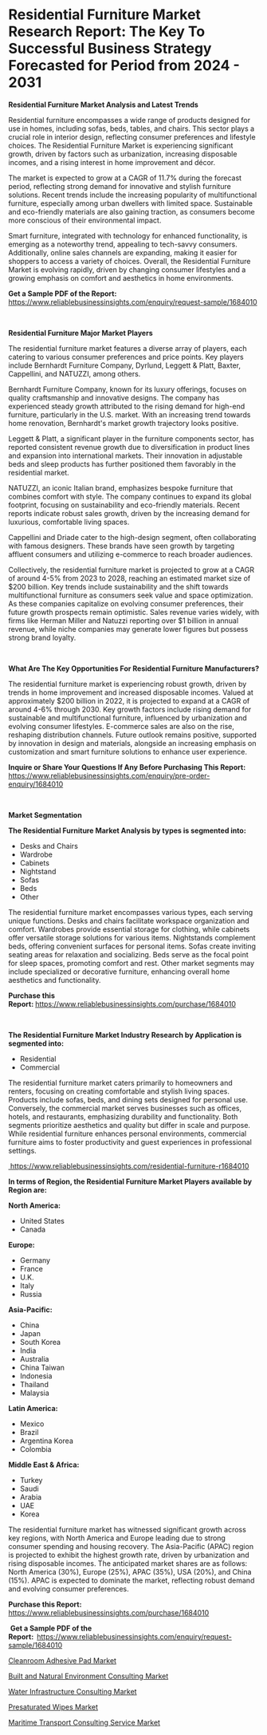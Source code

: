 <p><h1>Residential Furniture Market Research Report: The Key To Successful Business Strategy Forecasted for Period from 2024 - 2031</h1></p><p><strong>Residential Furniture Market Analysis and Latest Trends</strong></p>
<p><p>Residential furniture encompasses a wide range of products designed for use in homes, including sofas, beds, tables, and chairs. This sector plays a crucial role in interior design, reflecting consumer preferences and lifestyle choices. The Residential Furniture Market is experiencing significant growth, driven by factors such as urbanization, increasing disposable incomes, and a rising interest in home improvement and décor.</p><p>The market is expected to grow at a CAGR of 11.7% during the forecast period, reflecting strong demand for innovative and stylish furniture solutions. Recent trends include the increasing popularity of multifunctional furniture, especially among urban dwellers with limited space. Sustainable and eco-friendly materials are also gaining traction, as consumers become more conscious of their environmental impact.</p><p>Smart furniture, integrated with technology for enhanced functionality, is emerging as a noteworthy trend, appealing to tech-savvy consumers. Additionally, online sales channels are expanding, making it easier for shoppers to access a variety of choices. Overall, the Residential Furniture Market is evolving rapidly, driven by changing consumer lifestyles and a growing emphasis on comfort and aesthetics in home environments.</p></p>
<p><strong>Get a Sample PDF of the Report:&nbsp;</strong> <a href="https://www.reliablebusinessinsights.com/enquiry/request-sample/1684010?utm_campaign=63&utm_medium=2&utm_source=Github&utm_content=ia&utm_term=15102024&utm_id=residential-furniture">https://www.reliablebusinessinsights.com/enquiry/request-sample/1684010</a></p>
<p>&nbsp;</p>
<p><strong>Residential Furniture Major Market Players</strong></p>
<p><p>The residential furniture market features a diverse array of players, each catering to various consumer preferences and price points. Key players include Bernhardt Furniture Company, Dyrlund, Leggett & Platt, Baxter, Cappellini, and NATUZZI, among others. </p><p>Bernhardt Furniture Company, known for its luxury offerings, focuses on quality craftsmanship and innovative designs. The company has experienced steady growth attributed to the rising demand for high-end furniture, particularly in the U.S. market. With an increasing trend towards home renovation, Bernhardt's market growth trajectory looks positive.</p><p>Leggett & Platt, a significant player in the furniture components sector, has reported consistent revenue growth due to diversification in product lines and expansion into international markets. Their innovation in adjustable beds and sleep products has further positioned them favorably in the residential market.</p><p>NATUZZI, an iconic Italian brand, emphasizes bespoke furniture that combines comfort with style. The company continues to expand its global footprint, focusing on sustainability and eco-friendly materials. Recent reports indicate robust sales growth, driven by the increasing demand for luxurious, comfortable living spaces.</p><p>Cappellini and Driade cater to the high-design segment, often collaborating with famous designers. These brands have seen growth by targeting affluent consumers and utilizing e-commerce to reach broader audiences.</p><p>Collectively, the residential furniture market is projected to grow at a CAGR of around 4-5% from 2023 to 2028, reaching an estimated market size of $200 billion. Key trends include sustainability and the shift towards multifunctional furniture as consumers seek value and space optimization. As these companies capitalize on evolving consumer preferences, their future growth prospects remain optimistic. Sales revenue varies widely, with firms like Herman Miller and Natuzzi reporting over $1 billion in annual revenue, while niche companies may generate lower figures but possess strong brand loyalty.</p></p>
<p>&nbsp;</p>
<p><strong>What Are The Key Opportunities For Residential Furniture Manufacturers?</strong></p>
<p><p>The residential furniture market is experiencing robust growth, driven by trends in home improvement and increased disposable incomes. Valued at approximately $200 billion in 2022, it is projected to expand at a CAGR of around 4-6% through 2030. Key growth factors include rising demand for sustainable and multifunctional furniture, influenced by urbanization and evolving consumer lifestyles. E-commerce sales are also on the rise, reshaping distribution channels. Future outlook remains positive, supported by innovation in design and materials, alongside an increasing emphasis on customization and smart furniture solutions to enhance user experience.</p></p>
<p><strong>Inquire or Share Your Questions If Any Before Purchasing This Report:</strong> <a href="https://www.reliablebusinessinsights.com/enquiry/pre-order-enquiry/1684010?utm_campaign=63&utm_medium=2&utm_source=Github&utm_content=ia&utm_term=15102024&utm_id=residential-furniture">https://www.reliablebusinessinsights.com/enquiry/pre-order-enquiry/1684010</a></p>
<p>&nbsp;</p>
<p><strong>Market Segmentation</strong></p>
<p><strong>The Residential Furniture Market Analysis by types is segmented into:</strong></p>
<p><ul><li>Desks and Chairs</li><li>Wardrobe</li><li>Cabinets</li><li>Nightstand</li><li>Sofas</li><li>Beds</li><li>Other</li></ul></p>
<p><p>The residential furniture market encompasses various types, each serving unique functions. Desks and chairs facilitate workspace organization and comfort. Wardrobes provide essential storage for clothing, while cabinets offer versatile storage solutions for various items. Nightstands complement beds, offering convenient surfaces for personal items. Sofas create inviting seating areas for relaxation and socializing. Beds serve as the focal point for sleep spaces, promoting comfort and rest. Other market segments may include specialized or decorative furniture, enhancing overall home aesthetics and functionality.</p></p>
<p><strong>Purchase this Report:&nbsp;</strong><a href="https://www.reliablebusinessinsights.com/purchase/1684010?utm_campaign=63&utm_medium=2&utm_source=Github&utm_content=ia&utm_term=15102024&utm_id=residential-furniture">https://www.reliablebusinessinsights.com/purchase/1684010</a></p>
<p>&nbsp;</p>
<p><strong>The Residential Furniture Market Industry Research by Application is segmented into:</strong></p>
<p><ul><li>Residential</li><li>Commercial</li></ul></p>
<p><p>The residential furniture market caters primarily to homeowners and renters, focusing on creating comfortable and stylish living spaces. Products include sofas, beds, and dining sets designed for personal use. Conversely, the commercial market serves businesses such as offices, hotels, and restaurants, emphasizing durability and functionality. Both segments prioritize aesthetics and quality but differ in scale and purpose. While residential furniture enhances personal environments, commercial furniture aims to foster productivity and guest experiences in professional settings.</p></p>
<p><a href="https://www.reliablebusinessinsights.com/residential-furniture-r1684010?utm_campaign=63&utm_medium=2&utm_source=Github&utm_content=ia&utm_term=15102024&utm_id=residential-furniture">&nbsp;https://www.reliablebusinessinsights.com/residential-furniture-r1684010</a></p>
<p><strong>In terms of Region, the Residential Furniture Market Players available by Region are:</strong></p>
<p>
    <p> <strong> North America: </strong>
        <ul>
            <li>United States</li>
            <li>Canada</li>
        </ul>
        </p> 
    <p> <strong> Europe: </strong>
        <ul>
            <li>Germany</li>
            <li>France</li>
            <li>U.K.</li>
            <li>Italy</li>
            <li>Russia</li>
        </ul>
        </p> 
    <p> <strong> Asia-Pacific: </strong>
        <ul>
            <li>China</li>
            <li>Japan</li>
            <li>South Korea</li>
            <li>India</li>
            <li>Australia</li>
            <li>China Taiwan</li>
            <li>Indonesia</li>
            <li>Thailand</li>
            <li>Malaysia</li>
        </ul>
        </p> 
    <p> <strong> Latin America: </strong>
        <ul>
            <li>Mexico</li>
            <li>Brazil</li>
            <li>Argentina Korea</li>
            <li>Colombia</li>
        </ul>
        </p> 
    <p> <strong> Middle East & Africa: </strong>
        <ul>
            <li>Turkey</li>
            <li>Saudi</li>
            <li>Arabia</li>
            <li>UAE</li>
            <li>Korea</li>
        </ul>
    </p>
    </p>
<p><p>The residential furniture market has witnessed significant growth across key regions, with North America and Europe leading due to strong consumer spending and housing recovery. The Asia-Pacific (APAC) region is projected to exhibit the highest growth rate, driven by urbanization and rising disposable incomes. The anticipated market shares are as follows: North America (30%), Europe (25%), APAC (35%), USA (20%), and China (15%). APAC is expected to dominate the market, reflecting robust demand and evolving consumer preferences.</p></p>
<p><strong>Purchase this Report: </strong><a href="https://www.reliablebusinessinsights.com/purchase/1684010?utm_campaign=63&utm_medium=2&utm_source=Github&utm_content=ia&utm_term=15102024&utm_id=residential-furniture">https://www.reliablebusinessinsights.com/purchase/1684010</a></p>
<p>&nbsp;<strong>Get a Sample PDF of the Report:&nbsp;&nbsp;</strong><a href="https://www.reliablebusinessinsights.com/enquiry/request-sample/1684010?utm_campaign=63&utm_medium=2&utm_source=Github&utm_content=ia&utm_term=15102024&utm_id=residential-furniture">https://www.reliablebusinessinsights.com/enquiry/request-sample/1684010</a></p>
<p><strong></strong></p>
<p><p><a href="https://github.com/maq4brod/Market-Research-Report-List-1/blob/main/cleanroom-adhesive-pad-market.md?utm_campaign=63&utm_medium=2&utm_source=Github&utm_content=ia&utm_term=15102024&utm_id=residential-furniture">Cleanroom Adhesive Pad Market</a></p><p><a href="https://www.linkedin.com/pulse/built-natural-environment-consulting-market-size-growth-industry-9b89e?trk=public_post_embed_feed-article-content&utm_campaign=63&utm_medium=2&utm_source=Github&utm_content=ia&utm_term=15102024&utm_id=residential-furniture">Built and Natural Environment Consulting Market</a></p><p><a href="https://www.linkedin.com/pulse/water-infrastructure-consulting-market-forecasts-trends-impact-cp0kf?trk=public_post_embed_feed-article-content&utm_campaign=63&utm_medium=2&utm_source=Github&utm_content=ia&utm_term=15102024&utm_id=residential-furniture">Water Infrastructure Consulting Market</a></p><p><a href="https://github.com/kimhelmer83/Market-Research-Report-List-1/blob/main/presaturated-wipes-market.md?utm_campaign=63&utm_medium=2&utm_source=Github&utm_content=ia&utm_term=15102024&utm_id=residential-furniture">Presaturated Wipes Market</a></p><p><a href="https://www.linkedin.com/pulse/maritime-transport-consulting-service-market-growth-segmentation-oemef?utm_campaign=63&utm_medium=2&utm_source=Github&utm_content=ia&utm_term=15102024&utm_id=residential-furniture">Maritime Transport Consulting Service Market</a></p></p>